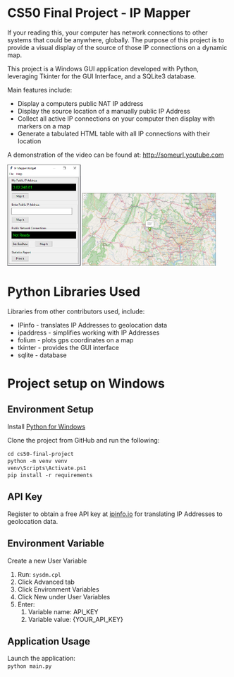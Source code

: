 # CS50 Final Project - IP Mapper

If your reading this, your computer has network connections to other systems that could be anywhere, globally. The purpose of this project is to provide a visual display of the source of those IP connections on a dynamic map.

This project is a Windows GUI application developed with Python, leveraging Tkinter for the GUI Interface, and a SQLite3 database.    

Main features include:  

- Display a computers public NAT IP address
- Display the source location of a manually public IP Address
- Collect all active IP connections on your computer then display with markers on a map
- Generate a tabulated HTML table with all IP connections with their location

A demonstration of the video can be found at: http://someurl.youtube.com

<p align="left" width="100%">
  <img width="33%" src="images/ip-mapper.png">
  <img width="60%" src="images/map.png">
</p>



# Python Libraries Used

Libraries from other contributors used, include:

- IPinfo - translates IP Addresses to geolocation data
- ipaddress - simplifies working with IP Addresses
- folium - plots gps coordinates on a map
- tkinter - provides the GUI interface
- sqlite - database


# Project setup on Windows

## Environment Setup

Install [Python for Windows](https://gitforwindows.org)

Clone the project from GitHub and run the following:

```
cd cs50-final-project
python -m venv venv
venv\Scripts\Activate.ps1
pip install -r requirements
```

## API Key

Register to obtain a free API key at [ipinfo.io](https://ipinfo.io/) for translating IP Addresses to geolocation data.  

## Environment Variable

Create a new User Variable

1. Run: `sysdm.cpl`
2. Click Advanced tab
3. Click Environment Variables
4. Click New under User Variables
5. Enter: 
   1. Variable name: API_KEY
   2. Variable value: {YOUR_API_KEY}


## Application Usage
Launch the application:  
`python main.py`  
